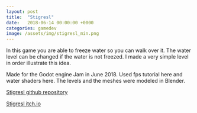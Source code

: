 ```yaml
---
layout: post
title:  "Stigresl"
date:   2018-06-14 00:00:00 +0000
categories: gamedev
image: /assets/img/stigresl_min.png
---
```

In this game you are able to freeze water so you can walk over it. The water level can be changed if the water is not freezed. I made a very simple level in order illustrate this idea.

Made for the Godot engine Jam in June 2018. Used fps tutorial here and water shaders here. The levels and the meshes were modeled in Blender.



[Stigresl github repository](https://github.com/jiexdrop/stigresl)

[Stigresl itch.io](https://jiexdrop.itch.io/stigresl)

